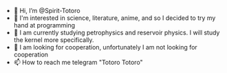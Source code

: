 - 👋 Hi, I’m @Spirit-Totoro
- 👀 I'm interested in science, literature, anime, and so I decided to try my hand at programming
- 🌱 I am currently studying petrophysics and reservoir physics. I will study the kernel more specifically.
- 💞️ I am looking for cooperation, unfortunately I am not looking for cooperation
- 📫 How to reach me telegram "Totoro Totoro"


<!---
Spirit-Totoro/Spirit-Totoro is a ✨ special ✨ repository because its `README.md` (this file) appears on your GitHub profile.
You can click the Preview link to take a look at your changes.
--->
